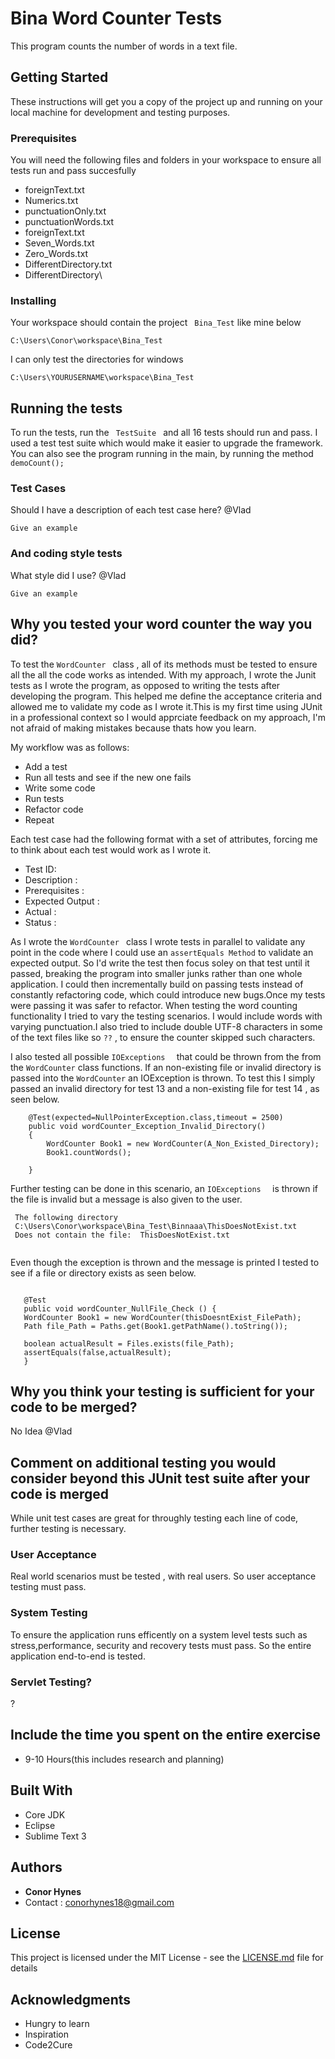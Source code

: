 # Bina Word Counter Tests

This program counts the number of words in a text file.

## Getting Started

These instructions will get you a copy of the project up and running on your local machine for development and testing purposes.

### Prerequisites

You will need the following files and folders in your workspace to ensure all tests run and pass succesfully
* foreignText.txt
* Numerics.txt
* punctuationOnly.txt
* punctuationWords.txt
* foreignText.txt
* Seven_Words.txt
* Zero_Words.txt
* DifferentDirectory.txt
* DifferentDirectory\ 

### Installing

Your workspace should contain the project ``` Bina_Test```  like mine below

```
C:\Users\Conor\workspace\Bina_Test
```

I can only test the directories for windows 

```
C:\Users\YOURUSERNAME\workspace\Bina_Test
```



## Running the tests

To run the tests, run the ```  TestSuite  ``` and all 16 tests should run and pass. I used a test  test suite which would make it easier to upgrade the framework.
You can also see the program running in the main, by running the method ``` demoCount(); ```

### Test Cases

Should I have a description of each test case here? @Vlad

```
Give an example
```

### And coding style tests

What style did I use?  @Vlad

```
Give an example
```
## Why you tested your word counter the way you did?
To test the  ``` WordCounter  ``` class , all of its methods must be tested to ensure all the all the code works as intended. With my approach, I wrote the Junit tests as I wrote the program, as opposed to writing the tests after developing the program. This helped me define the acceptance criteria and allowed me to validate my code as I wrote it.This is my first time using JUnit in a professional context so I would apprciate  feedback on my approach, I'm not afraid of making mistakes because thats how you learn.

My workflow was as follows:
* Add a test
* Run all tests and see if the new one fails
* Write some code
* Run tests
* Refactor code
* Repeat

Each test case had the following format with  a set of attributes, forcing me to think about each test would work as I wrote it.
*  Test ID: 
*  Description : 
*  Prerequisites : 
*  Expected Output : 
*  Actual : 
*  Status :

As I wrote the  ``` WordCounter  ```  class I wrote tests in parallel to validate any point in the code where I could use an ```assertEquals Method```  to validate an expected output.  So I'd write the test then focus soley on that test until it passed, breaking the program into smaller junks rather than one whole application. I could then incrementally build on passing tests  instead of constantly refactoring code, which could introduce  new bugs.Once my tests were passing it was safer to refactor. When testing the word counting functionality I tried to vary the testing scenarios. I would include words with varying punctuation.I also tried to include double UTF-8 characters in some of the text files like so ```??``` , to ensure the counter skipped such characters. 

I also tested all possible  ``` IOExceptions   ```   that could be thrown from the from the ```WordCounter``` class functions. 
If an non-existing file or invalid directory is passed into the ```WordCounter``` an IOException is thrown. To test this I simply passed  an invalid directory for test 13 and a non-existing file for test 14 , as seen below.

```
    @Test(expected=NullPointerException.class,timeout = 2500)
    public void wordCounter_Exception_Invalid_Directory() 
    {
    	WordCounter Book1 = new WordCounter(A_Non_Existed_Directory);
    	Book1.countWords();
    	
    }
```

Further testing can be done in this scenario, an ``` IOExceptions   ``` is thrown if the file is invalid but a message is also given to the user.

```
 The following directory 
 C:\Users\Conor\workspace\Bina_Test\Binnaaa\ThisDoesNotExist.txt 
 Does not contain the file:  ThisDoesNotExist.txt


```

 Even though the exception is thrown and the message is printed I tested to see if a file or directory exists as seen below.
 
 ```
 
    @Test
    public void wordCounter_NullFile_Check () {
    WordCounter Book1 = new WordCounter(thisDoesntExist_FilePath);
    Path file_Path = Paths.get(Book1.getPathName().toString());
    	
    boolean actualResult = Files.exists(file_Path);
    assertEquals(false,actualResult);
    }
 
```

## Why you think your testing is sufficient for your code to be merged?
No Idea @Vlad

## Comment on additional testing you would consider beyond this JUnit test suite after your code is merged
While unit test cases are great for throughly testing each line of code, further testing is necessary.

### User Acceptance 

Real world scenarios must be tested , with real users. So user acceptance testing must pass.

### System Testing

To ensure the application runs efficently on a system level tests such as stress,performance, security and recovery tests must pass. So the entire application end-to-end is tested.


### Servlet Testing?

?



## Include the time you spent on the entire exercise 
* 9-10 Hours(this includes research and planning)

## Built With

* Core JDK
* Eclipse
* Sublime Text 3



## Authors

* **Conor Hynes** 
* Contact : conorhynes18@gmail.com

## License

This project is licensed under the MIT License - see the [LICENSE.md](LICENSE.md) file for details

## Acknowledgments

* Hungry to learn
* Inspiration
* Code2Cure

